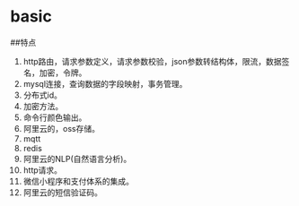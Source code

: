 # basic
##特点
1. http路由，请求参数定义，请求参数校验，json参数转结构体，限流，数据签名，加密，令牌。
2. mysql连接，查询数据的字段映射，事务管理。
3. 分布式id。
4. 加密方法。
5. 命令行颜色输出。
6. 阿里云的，oss存储。
7. mqtt
8. redis
9. 阿里云的NLP(自然语言分析)。
10. http请求。
11. 微信小程序和支付体系的集成。
12. 阿里云的短信验证码。
